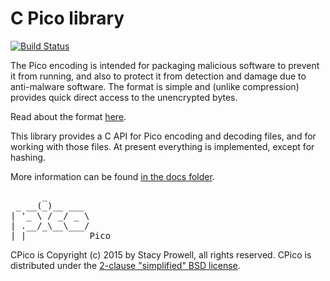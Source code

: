 # C Pico library

[![Build Status](https://travis-ci.org/sprowell/pico.svg?branch=master)](https://travis-ci.org/sprowell/pico)

The Pico encoding is intended for packaging malicious software to prevent it
from running, and also to protect it from detection and damage due to
anti-malware software.  The format is simple and (unlike compression) provides
quick direct access to the unencrypted bytes.

Read about the format [here][mons-pico].

This library provides a C API for Pico encoding and decoding files, and for
working with those files.  At present everything is implemented, except for
hashing.

More information can be found [in the docs folder](docs/).

<pre>
      _
 _ __(_)__ ___
| '_ \ / _/ _ \
| .__/_\__\___/
|_|            Pico
</pre>

CPico is Copyright (c) 2015 by Stacy Prowell, all rights reserved.  CPico is
distributed under the [2-clause "simplified" BSD license](license.md).

[mons-pico]: https://github.com/mons-pico/wiki/wiki/Pico-Encoding
